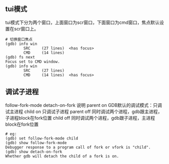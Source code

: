 ## tui模式
tui模式下分为两个窗口，上面窗口为scr窗口，下面窗口为cmd窗口，焦点默认设置在scr窗口上。
```gdb
# 切换窗口焦点
(gdb) info win
        SRC     (27 lines)  <has focus>
        CMD     (14 lines)
(gdb) fs next
Focus set to CMD window.
(gdb) info win
        SRC     (27 lines)
        CMD     (14 lines)  <has focus>
```

## 调试子进程
follow-fork-mode  detach-on-fork    说明
    parent              on          GDB默认的调试模式：只调试主进程
    child               on          只调试子进程
    parent              off         同时调试两个进程，gdb跟主进程，子进程block在fork位置
    child               off         同时调试两个进程，gdb跟子进程，主进程block在fork位置

```
# eg:
(gdb) set follow-fork-mode child
(gdb) show follow-fork-mode
Debugger response to a program call of fork or vfork is "child".
(gdb) show detach-on-fork
Whether gdb will detach the child of a fork is on.
```
